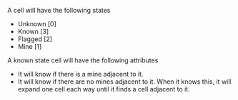 A cell will have the following states
- Unknown [0]
- Known [3]
- Flagged [2]
- Mine [1]

A known state cell will have the following attributes
- It will know if there is a mine adjacent to it.
- It will know if there are no mines adjacent to it. When it knows this, it will expand one cell each way until it finds a cell adjacent to it.